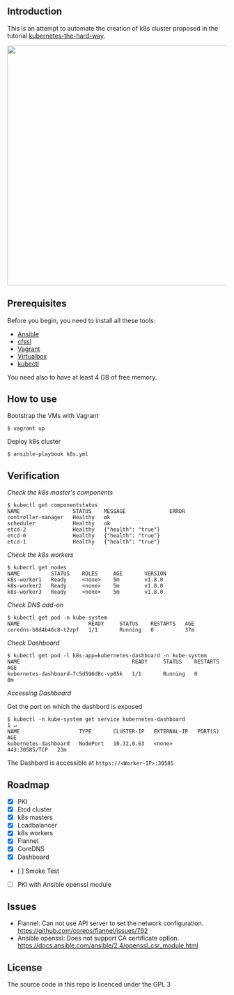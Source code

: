 ## Introduction

This is an attempt to automate the creation of k8s cluster proposed in the tutorial [kubernetes-the-hard-way](https://github.com/kelseyhightower/kubernetes-the-hard-way).

<p align="center">
<img src="docs/architecture.png" width="550px">
</p>

## Prerequisites
Before you begin, you need to install all these tools:
- [Ansible](https://www.ansible.com/)
- [cfssl](https://github.com/cloudflare/cfssl)
- [Vagrant](https://www.vagrantup.com/)
- [Virtualbox](https://www.virtualbox.org/wiki/Downloads)
- [kubectl](https://kubernetes.io/docs/tasks/tools/install-kubectl/)

You need also to have at least 4 GB of free memory.
## How to use

Bootstrap the VMs with Vagrant
```
$ vagrant up
```

Deploy k8s cluster
```
$ ansible-playbook k8s.yml
```
## Verification
*Check the k8s master's components*
```
$ kubectl get componentstatus
NAME                 STATUS    MESSAGE              ERROR
controller-manager   Healthy   ok                   
scheduler            Healthy   ok                   
etcd-2               Healthy   {"health": "true"}   
etcd-0               Healthy   {"health": "true"}   
etcd-1               Healthy   {"health": "true"}   
```

*Check the k8s workers*
```
$ kubectl get nodes
NAME          STATUS    ROLES     AGE       VERSION
k8s-worker1   Ready     <none>    5m        v1.8.0
k8s-worker2   Ready     <none>    5m        v1.8.0
k8s-worker3   Ready     <none>    5m        v1.8.0

```

*Check DNS add-on*
```
$ kubectl get pod -n kube-system
NAME                      READY     STATUS    RESTARTS   AGE
coredns-b8d4b46c8-t2zpf   1/1       Running   0          37m
```

*Check Dashboard*
```
$ kubectl get pod -l k8s-app=kubernetes-dashboard -n kube-system
NAME                                    READY     STATUS    RESTARTS   AGE
kubernetes-dashboard-7c5d596d8c-vp85k   1/1       Running   0          8m
```

*Accessing Dashboard*

Get the port on which the dashbord is exposed
```
$ kubectl -n kube-system get service kubernetes-dashboard                                                                                               1 ↵
NAME                   TYPE       CLUSTER-IP   EXTERNAL-IP   PORT(S)         AGE
kubernetes-dashboard   NodePort   10.32.0.63   <none>        443:30585/TCP   23m
```

The Dashbord is accessible at `https://<Worker-IP>:30585`

## Roadmap
- [x] PKI
- [x] Etcd cluster
- [x] k8s masters
- [x] Loadbalancer
- [x] k8s workers
- [x] Flannel
- [x] CoreDNS
- [x] Dashboard
- [ ] Smoke Test
- [ ] PKI with Ansible openssl module

## Issues
* Flannel: Can not use API server to set the network configuration.
https://github.com/coreos/flannel/issues/792
* Ansible openssl: Does not support CA certificate option.
https://docs.ansible.com/ansible/2.4/openssl_csr_module.html

## License
The source code in this repo is licenced under the GPL 3
